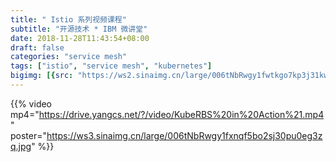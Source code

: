 ```yaml
---
title: " Istio 系列视频课程"
subtitle: "开源技术 * IBM 微讲堂"
date: 2018-11-28T11:43:54+08:00
draft: false
categories: "service mesh"
tags: ["istio", "service mesh", "kubernetes"]
bigimg: [{src: "https://ws2.sinaimg.cn/large/006tNbRwgy1fwtkgo7kp3j31kw0d0750.jpg"}]
---
```


<!--more-->

{{% video mp4="https://drive.yangcs.net/?/video/KubeRBS%20in%20Action%21.mp4" poster="https://ws3.sinaimg.cn/large/006tNbRwgy1fxnqf5bo2sj30pu0eg3zq.jpg" %}}
